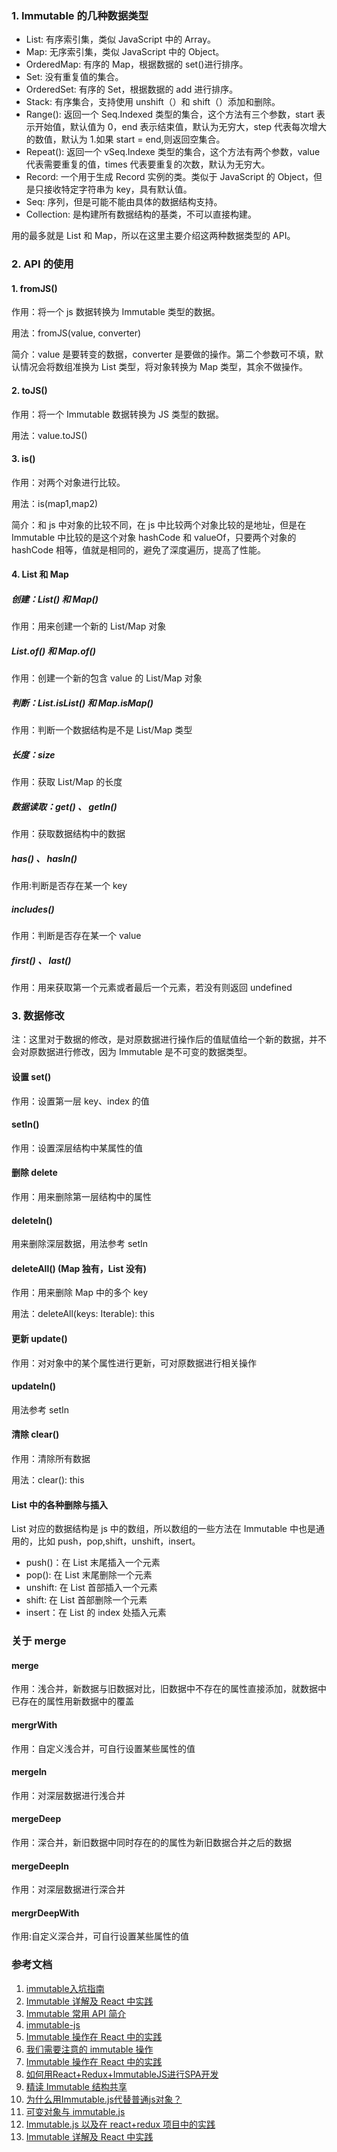 ### 1. Immutable 的几种数据类型

* List: 有序索引集，类似 JavaScript 中的 Array。
* Map: 无序索引集，类似 JavaScript 中的 Object。
* OrderedMap: 有序的 Map，根据数据的 set()进行排序。
* Set: 没有重复值的集合。
* OrderedSet: 有序的 Set，根据数据的 add 进行排序。
* Stack: 有序集合，支持使用 unshift（）和 shift（）添加和删除。
* Range(): 返回一个 Seq.Indexed 类型的集合，这个方法有三个参数，start 表示开始值，默认值为 0，end 表示结束值，默认为无穷大，step 代表每次增大的数值，默认为 1.如果 start = end,则返回空集合。
* Repeat(): 返回一个 vSeq.Indexe 类型的集合，这个方法有两个参数，value 代表需要重复的值，times 代表要重复的次数，默认为无穷大。
* Record: 一个用于生成 Record 实例的类。类似于 JavaScript 的 Object，但是只接收特定字符串为 key，具有默认值。
* Seq: 序列，但是可能不能由具体的数据结构支持。
* Collection: 是构建所有数据结构的基类，不可以直接构建。

用的最多就是 List 和 Map，所以在这里主要介绍这两种数据类型的 API。

### 2. API 的使用
#### 1. fromJS()
作用：将一个 js 数据转换为 Immutable 类型的数据。

用法：fromJS(value, converter)

简介：value 是要转变的数据，converter 是要做的操作。第二个参数可不填，默认情况会将数组准换为 List 类型，将对象转换为 Map 类型，其余不做操作。
#### 2. toJS()
作用：将一个 Immutable 数据转换为 JS 类型的数据。

用法：value.toJS()
#### 3. is()
作用：对两个对象进行比较。

用法：is(map1,map2)

简介：和 js 中对象的比较不同，在 js 中比较两个对象比较的是地址，但是在 Immutable 中比较的是这个对象 hashCode 和 valueOf，只要两个对象的 hashCode 相等，值就是相同的，避免了深度遍历，提高了性能。
#### 4. List 和 Map
##### 创建：List() 和 Map()
作用：用来创建一个新的 List/Map 对象
##### List.of() 和 Map.of()
作用：创建一个新的包含 value 的 List/Map 对象
##### 判断：List.isList() 和 Map.isMap()
作用：判断一个数据结构是不是 List/Map 类型
##### 长度：size
作用：获取 List/Map 的长度
##### 数据读取：get() 、 getIn()
作用：获取数据结构中的数据
##### has() 、 hasIn()
作用:判断是否存在某一个 key
##### includes()
作用：判断是否存在某一个 value
##### first() 、 last()
作用：用来获取第一个元素或者最后一个元素，若没有则返回 undefined
### 3. 数据修改

注：这里对于数据的修改，是对原数据进行操作后的值赋值给一个新的数据，并不会对原数据进行修改，因为 Immutable 是不可变的数据类型。
#### 设置 set()
作用：设置第一层 key、index 的值
#### setIn()
作用：设置深层结构中某属性的值
#### 删除 delete
作用：用来删除第一层结构中的属性
#### deleteIn()
用来删除深层数据，用法参考 setIn
#### deleteAll() (Map 独有，List 没有)
作用：用来删除 Map 中的多个 key

用法：deleteAll(keys: Iterable<K>): this
#### 更新 update()
作用：对对象中的某个属性进行更新，可对原数据进行相关操作
#### updateIn()
用法参考 setIn
#### 清除 clear()
作用：清除所有数据

用法：clear(): this

#### List 中的各种删除与插入

List 对应的数据结构是 js 中的数组，所以数组的一些方法在 Immutable 中也是通用的，比如 push，pop,shift，unshift，insert。

* push()：在 List 末尾插入一个元素
* pop(): 在 List 末尾删除一个元素
* unshift: 在 List 首部插入一个元素
* shift: 在 List 首部删除一个元素
* insert：在 List 的 index 处插入元素

### 关于 merge
#### merge
作用：浅合并，新数据与旧数据对比，旧数据中不存在的属性直接添加，就数据中已存在的属性用新数据中的覆盖
#### mergrWith
作用：自定义浅合并，可自行设置某些属性的值
#### mergeIn
作用：对深层数据进行浅合并
#### mergeDeep
作用：深合并，新旧数据中同时存在的的属性为新旧数据合并之后的数据
#### mergeDeepIn
作用：对深层数据进行深合并
#### mergrDeepWith
作用:自定义深合并，可自行设置某些属性的值

### 



### 参考文档
1. [immutable入坑指南](http://www.aliued.com/?p=4175)
2. [Immutable 详解及 React 中实践](https://github.com/camsong/blog/issues/3)
3. [Immutable 常用 API 简介](https://wolfx.cn/immutable-api/?)
4. [immutable-js](https://facebook.github.io/immutable-js/)
5. [Immutable 操作在 React 中的实践](https://juejin.im/post/5aefff6a518825672a02d7d8)
6. [我们需要注意的 immutable 操作](https://juejin.im/post/5aa8ae316fb9a028bd4c0202)
7. [Immutable 操作在 React 中的实践](https://juejin.im/post/5aefff6a518825672a02d7d8)
8. [如何用React+Redux+ImmutableJS进行SPA开发](http://yunlaiwu.github.io/blog/2016/12/01/react+redux+immutablejs/)
9. [精读 Immutable 结构共享](https://zhuanlan.zhihu.com/p/27133830)
10. [为什么用Immutable.js代替普通js对象？](https://zhuanlan.zhihu.com/p/29983598)
11. [可变对象与 immutable.js](https://zhuanlan.zhihu.com/p/34231785)
12. [Immutable.js 以及在 react+redux 项目中的实践](https://juejin.im/post/5948985ea0bb9f006bed7472)
13. [Immutable 详解及 React 中实践](https://www.cnblogs.com/dhsz/p/6855336.html)